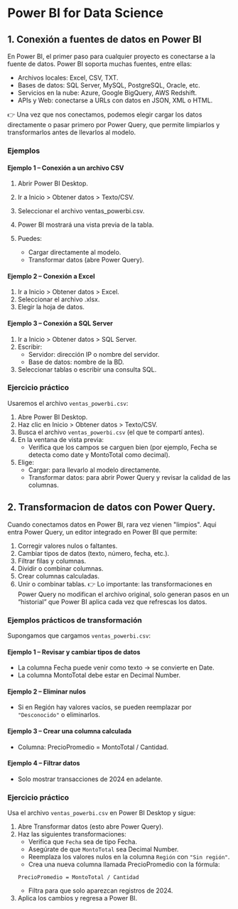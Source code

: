 # Power BI for Data Science

## 1. Conexión a fuentes de datos en Power BI
En Power BI, el primer paso para cualquier proyecto es conectarse a la fuente de datos.
Power BI soporta muchas fuentes, entre ellas:
* Archivos locales: Excel, CSV, TXT.
* Bases de datos: SQL Server, MySQL, PostgreSQL, Oracle, etc.
* Servicios en la nube: Azure, Google BigQuery, AWS Redshift.
* APIs y Web: conectarse a URLs con datos en JSON, XML o HTML.

👉 Una vez que nos conectamos, podemos elegir cargar los datos directamente o pasar primero por Power Query, que permite limpiarlos y transformarlos antes de llevarlos al modelo.

### Ejemplos
#### Ejemplo 1 – Conexión a un archivo CSV
1. Abrir Power BI Desktop.
2. Ir a Inicio > Obtener datos > Texto/CSV.
3. Seleccionar el archivo ventas_powerbi.csv.

4. Power BI mostrará una vista previa de la tabla.
5. Puedes:
    * Cargar directamente al modelo.
    * Transformar datos (abre Power Query).

#### Ejemplo 2 – Conexión a Excel
1. Ir a Inicio > Obtener datos > Excel.
2. Seleccionar el archivo .xlsx.
3. Elegir la hoja de datos.

#### Ejemplo 3 – Conexión a SQL Server
1. Ir a Inicio > Obtener datos > SQL Server.
2. Escribir:
   * Servidor: dirección IP o nombre del servidor.
   * Base de datos: nombre de la BD.
3. Seleccionar tablas o escribir una consulta SQL.

### Ejercicio práctico
Usaremos el archivo `ventas_powerbi.csv`:
1. Abre Power BI Desktop.
2. Haz clic en Inicio > Obtener datos > Texto/CSV.
3. Busca el archivo `ventas_powerbi.csv` (el que te compartí antes).
4. En la ventana de vista previa:
   * Verifica que los campos se carguen bien (por ejemplo, Fecha se detecta como date y MontoTotal como decimal).
5. Elige:
   * Cargar: para llevarlo al modelo directamente.
   * Transformar datos: para abrir Power Query y revisar la calidad de las columnas.


## 2. Transformacion de datos con Power Query.
Cuando conectamos datos en Power BI, rara vez vienen "limpios".
Aqui entra Power Query, un editor integrado en Power BI que permite:
1. Corregir valores nulos o faltantes.
2. Cambiar tipos de datos (texto, número, fecha, etc.).
3. Filtrar filas y columnas.
4. Dividir o combinar columnas.
5. Crear columnas calculadas.
6. Unir o combinar tablas.
👉 Lo importante: las transformaciones en Power Query no modifican el archivo original, solo generan pasos en un “historial” que Power BI aplica cada vez que refrescas los datos.

### Ejemplos prácticos de transformación
Supongamos que cargamos `ventas_powerbi.csv`:

#### Ejemplo 1 – Revisar y cambiar tipos de datos
* La columna Fecha puede venir como texto → se convierte en Date.
* La columna MontoTotal debe estar en Decimal Number.

#### Ejemplo 2 – Eliminar nulos
* Si en Región hay valores vacíos, se pueden reemplazar por `"Desconocido"` o eliminarlos.

#### Ejemplo 3 – Crear una columna calculada
* Columna: PrecioPromedio = MontoTotal / Cantidad.

#### Ejemplo 4 – Filtrar datos
* Solo mostrar transacciones de 2024 en adelante.

### Ejercicio práctico
Usa el archivo `ventas_powerbi.csv` en Power BI Desktop y sigue:
1. Abre Transformar datos (esto abre Power Query).
2. Haz las siguientes transformaciones:
   * Verifica que `Fecha` sea de tipo Fecha.
   * Asegúrate de que `MontoTotal` sea Decimal Number.
   * Reemplaza los valores nulos en la columna `Región` con `"Sin región"`.
   * Crea una nueva columna llamada PrecioPromedio con la fórmula:
    ```
    PrecioPromedio = MontoTotal / Cantidad
    ```
    * Filtra para que solo aparezcan registros de 2024.
3. Aplica los cambios y regresa a Power BI.